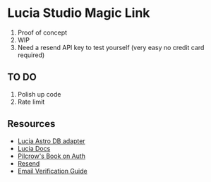 # Lucia Studio Magic Link

1. Proof of concept
2. WIP
3. Need a resend API key to test yourself (very easy no credit card required)

## TO DO

1. Polish up code
2. Rate limit


## Resources
  
- [Lucia Astro DB adapter](https://github.com/pilcrowOnPaper/lucia-adapter-astrodb)
- [Lucia Docs](https://lucia-auth.com/)
- [Pilcrow's Book on Auth](https://thecopenhagenbook.com/)
- [Resend](https://resend.com/)
- [Email Verification Guide](https://thecopenhagenbook.com/email-verification)
